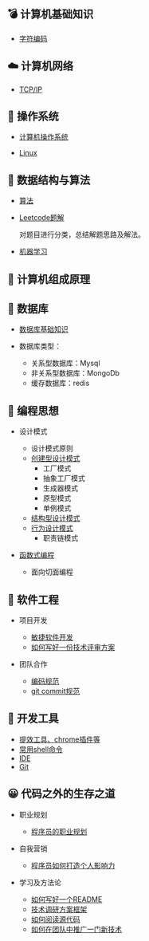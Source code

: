 ## :bomb: 计算机基础知识
- [字符编码](./basic-knowledge/string-code.md)

## :cloud: 计算机网络 
- [TCP/IP](#)

## :bamboo: 操作系统 
- [计算机操作系统](#)

- [Linux](./computer-system/linux/README.md)

## :key: 数据结构与算法 
- [算法](./Algorithm/)

- [Leetcode题解](https://github.com/suvllian/problem-oj/tree/master/LeetCode)

  对题目进行分类，总结解题思路及解法。

- [机器学习](./machine-learing/)

## :game_die: 计算机组成原理 


## :tractor: 数据库 
- [数据库基础知识](./database/basic)

- 数据库类型：
  - 关系型数据库：Mysql
  - 非关系型数据库：MongoDb
  - 缓存数据库：redis

## :horse_racing: 编程思想
- 设计模式 
  - 设计模式原则
  - [创建型设计模式](./programming-concept/design-patterns/creational-patterns)
    - 工厂模式
    - 抽象工厂模式
    - 生成器模式
    - 原型模式
    - 单例模式
  - [结构型设计模式](./programming-concept/design-patterns/structural-patterns)
  - [行为设计模式](./programming-concept/design-patterns/behavioral-patterns)
    - 职责链模式

- [函数式编程](./programming-concept/functional-programming/)
  - 面向切面编程

## :running: 软件工程
- 项目开发
  - [敏捷软件开发](./software-engineering/scrum.md)
  - [如何写好一份技术评审方案](./software-engineering/how-to-write-a-technoloy-plan.md)
  
- 团队合作
  - [编码规范](./software-engineering/code-style-standard.md)
  - [git commit规范](./software-engineering/git-commit-standard.md)


## :rocket: 开发工具

- [提效工具、chrome插件等](./tools/tools.md)
- [常用shell命令](./tools/shell-dict.md)
- [IDE](./tools//ide.md)
- [Git](./tools/git/README.md)

## :grinning: 代码之外的生存之道 

- 职业规划
  - [程序员的职业规划](./Live/career-route.md)

- 自我营销
  - [程序员如何打造个人影响力](./Live/how-to-build-personal-influence.md)
  
- 学习及方法论
  - [如何写好一个README](./Live/how-to-write-readme.md)
  - [技术调研方案框架](./Live/how-to-write-tech-research.md)
  - [如何阅读源代码](./Live/how-to-read-source-code.md)
  - [如何在团队中推广一门新技术](./Live/how-to-promote-a-newtech-in-your-team.md)